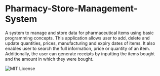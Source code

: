 # Pharmacy-Store-Management-System
A system to manage and store data for pharmaceutical items using basic programming concepts.
This application allows user to add, delete and update quantities, prices, manufacturing and expiry dates of items.
It also enables user to search the full information, price or quantity of an item.
Additionally, the user can generate receipts by inputting the items bought and the amount in which they were bought.

![MIT License](https://img.shields.io/badge/License-MIT-yellow.svg)


